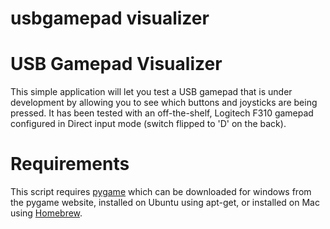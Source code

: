 usbgamepad visualizer
==========

# USB Gamepad Visualizer

This simple application will let you test a USB gamepad that is under
development by allowing you to see which buttons and joysticks are
being pressed.
It has been tested with an off-the-shelf, Logitech F310 gamepad
configured in Direct input mode (switch flipped to 'D' on the back).


# Requirements

This script requires [pygame](http://www.pygame.org) which can be
downloaded for windows from the pygame website, installed on Ubuntu
using apt-get, or installed on Mac using [Homebrew](http://brew.sh/).
